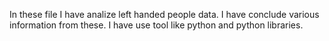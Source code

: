 In these file I have analize left handed people data. I have conclude various information from these. I have use tool like python and python libraries.
